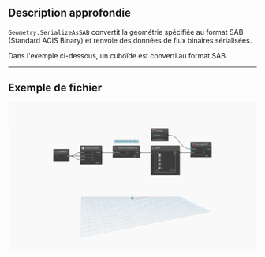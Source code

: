 ## Description approfondie
`Geometry.SerializeAsSAB` convertit la géométrie spécifiée au format SAB (Standard ACIS Binary) et renvoie des données de flux binaires sérialisées.

Dans l'exemple ci-dessous, un cuboïde est converti au format SAB.

___
## Exemple de fichier

![Geometry.SerializeAsSAB](./Autodesk.DesignScript.Geometry.Geometry.SerializeAsSAB_img.jpg)
